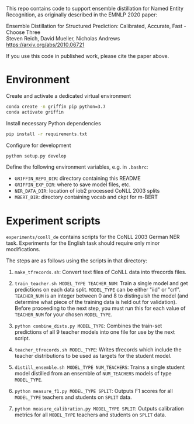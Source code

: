 This repo contains code to support ensemble distillation for Named Entity 
Recognition, as originally described in the EMNLP 2020 paper:

Ensemble Distillation for Structured Prediction: Calibrated, Accurate,
Fast - Choose Three  
Steven Reich, David Mueller, Nicholas Andrews  
https://arxiv.org/abs/2010.06721  

If you use this code in published work, please cite the paper above.

# Environment

Create and activate a dedicated virtual environment
``` bash
conda create -n griffin pip python=3.7
conda activate griffin
```

Install necessary Python dependencies
```bash
pip install -r requirements.txt
```

Configure for development
```bash
python setup.py develop
```

Define the following environment variables, e.g. in `.bashrc`:

* `GRIFFIN_REPO_DIR`: directory containing this README
* `GRIFFIN_EXP_DIR`: where to save model files, etc.
* `NER_DATA_DIR`: location of iob2 processed CoNLL 2003 splits 
* `MBERT_DIR`: directory containing vocab and ckpt for m-BERT

# Experiment scripts

`experiments/conll_de` contains scripts for the CoNLL 2003 German NER task.
Experiments for the English task should require only minor modifications.

The steps are as follows using the scripts in that directory:

1. `make_tfrecords.sh`: Convert text files of CoNLL data into tfrecords files.

2. `train_teacher.sh MODEL_TYPE TEACHER_NUM`: Train a single model and get predictions on each data split. `MODEL_TYPE` can be either "iid" or "crf". `TEACHER_NUM` is an integer between 0 and 8 to distinguish the model (and determine what piece of the training data is held out for validation). Before proceeding to the next step, you must run this for each value of `TEACHER_NUM` for your chosen `MODEL_TYPE`.

3. `python combine_dists.py MODEL_TYPE`: Combines the train-set predictions of all 9 teacher models into one file for use by the next script.

4. `teacher_tfrecords.sh MODEL_TYPE`: Writes tfrecords which include the teacher distributions to be used as targets for the student model.

5. `distill_ensemble.sh MODEL_TYPE NUM_TEACHERS`: Trains a single student model distilled from an ensemble of `NUM_TEACHERS` models of type `MODEL_TYPE`.

6. `python measure_f1.py MODEL_TYPE SPLIT`: Outputs F1 scores for all `MODEL_TYPE` teachers and students on `SPLIT` data.

7. `python measure_calibration.py MODEL_TYPE SPLIT`: Outputs calibration metrics for all `MODEL_TYPE` teachers and students on `SPLIT` data.
